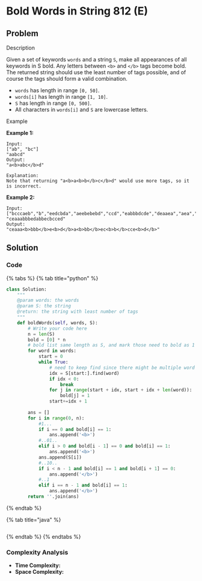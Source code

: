 # Bold Words in String 812 \(E\)

## Problem

Description

Given a set of keywords `words` and a string `S`, make all appearances of all keywords in S bold. Any letters between `<b>` and `</b>` tags become bold.  
The returned string should use the least number of tags possible, and of course the tags should form a valid combination.

* `words` has length in range `[0, 50]`.
* `words[i]` has length in range `[1, 10]`.
* `S` has length in range `[0, 500]`.
* All characters in `words[i]` and `S` are lowercase letters.

Example

**Example 1:**

```text
Input:
["ab", "bc"]
"aabcd"
Output:
"a<b>abc</b>d"

Explanation:
Note that returning "a<b>a<b>b</b>c</b>d" would use more tags, so it is incorrect.
```

**Example 2:**

```text
Input:
["bcccaeb","b","eedcbda","aeebebebd","ccd","eabbbdcde","deaaea","aea","accebbb","d"]
"ceaaabbbedabbecbcced"
Output:
"ceaaa<b>bbb</b>e<b>d</b>a<b>bb</b>ec<b>b</b>cce<b>d</b>"
```

## Solution

### Code

{% tabs %}
{% tab title="python" %}
```python
class Solution:
    """
    @param words: the words
    @param S: the string
    @return: the string with least number of tags
    """
    def boldWords(self, words, S):
        # Write your code here
        n = len(S)
        bold = [0] * n
        # bold list same length as S, and mark those need to bold as 1 (0 if not need)
        for word in words:
            start = 0
            while True:
                # need to keep find since there might be multiple word in S
                idx = S[start:].find(word)
                if idx < 0:
                    break
                for j in range(start + idx, start + idx + len(word)):
                    bold[j] = 1
                start+=idx + 1
        
        ans = []
        for i in range(0, n):
            #1...
            if i == 0 and bold[i] == 1:
                ans.append('<b>')
            #..01..
            elif i > 0 and bold[i - 1] == 0 and bold[i] == 1:
                ans.append('<b>')
            ans.append(S[i])
            #..10..
            if i < n - 1 and bold[i] == 1 and bold[i + 1] == 0:
                ans.append('</b>')
            #..1
            elif i == n - 1 and bold[i] == 1:
                ans.append('</b>')
        return ''.join(ans) 
```
{% endtab %}

{% tab title="java" %}
```

```
{% endtab %}
{% endtabs %}

### Complexity Analysis

* **Time Complexity:**
* **Space Complexity:**

